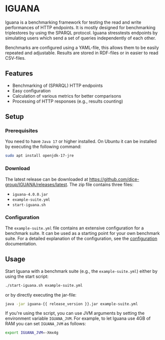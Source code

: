 # IGUANA
Iguana is a benchmarking framework for testing the read and write performances of HTTP endpoints.
It is mostly designed for benchmarking triplestores by using the SPARQL protocol.
Iguana stresstests endpoints by simulating users which send a set of queries independently of each other.

Benchmarks are configured using a YAML-file, this allows them to be easily repeated and adjustable.
Results are stored in RDF-files or in easier to read CSV-files.

## Features
- Benchmarking of (SPARQL) HTTP endpoints
- Easy configuration
- Calculation of various metrics for better comparisons
- Processing of HTTP responses (e.g., results counting)

## Setup

### Prerequisites
You need to have `Java 17` or higher installed.
On Ubuntu it can be installed by executing the following command:

```bash
sudo apt install openjdk-17-jre
``` 

### Download
The latest release can be downloaded at https://github.com/dice-group/IGUANA/releases/latest.
The zip file contains three files:

* `iguana-4.0.0.jar`
* `example-suite.yml`
* `start-iguana.sh`

### Configuration
The `example-suite.yml` file contains an extensive configuration for a benchmark suite.
It can be used as a starting point for your own benchmark suite.
For a detailed explanation of the configuration, see the [configuration](./configuration/overview.md) documentation.

## Usage

Start Iguana with a benchmark suite (e.g., the `example-suite.yml`) either by using the start script:

```bash
./start-iguana.sh example-suite.yml
```

or by directly executing the jar-file:

```bash
java -jar iguana-{{ release_version }}.jar example-suite.yml
```

If you're using the script, you can use JVM arguments by setting the environment variable `IGUANA_JVM`.
For example, to let Iguana use 4GB of RAM you can set `IGUANA_JVM` as follows:

```bash
export IGUANA_JVM=-Xmx4g
```
